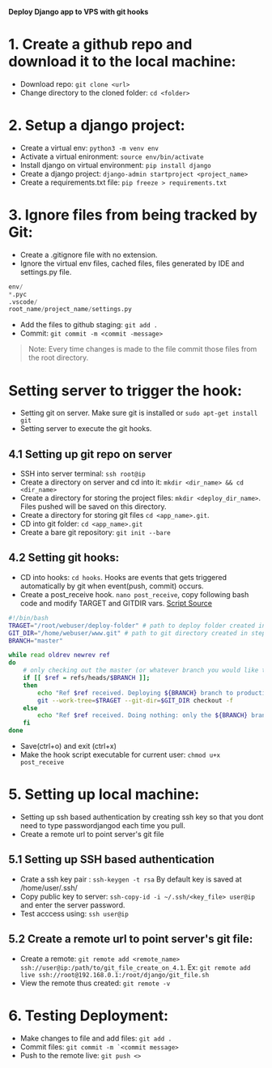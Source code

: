 **Deploy Django app to VPS with git hooks**

# 1. Create a github repo and download it to the local machine:
- Download repo: ``git clone <url>``
- Change directory to the cloned folder: ``cd <folder>``

# 2. Setup a django project:
- Create a virtual env: ``python3 -m venv env``
- Activate a virtual enironment: ``source env/bin/activate``
- Install django on virtual environment: ``pip install django``
- Create a django project: ``django-admin startproject <project_name>``
- Create a requirements.txt file: ``pip freeze > requirements.txt``

# 3. Ignore files from being tracked by Git:
- Create a .gitignore file with no extension.
- Ignore the virtual env files, cached files, files generated by IDE and settings.py file.
```python
env/
*.pyc
.vscode/
root_name/project_name/settings.py
```
- Add the files to github staging: ``git add .``
- Commit: ``git commit -m <commit -message>``

> Note: Every time changes is made to the file commit those files from the root directory.

# Setting server to trigger the hook:
- Setting git on server. Make sure git is installed or ``sudo apt-get install git``
- Setting server to execute the git hooks.

## 4.1 Setting up git repo on server
- SSH into server terminal: ``ssh root@ip``
- Create a directory on server and cd into it: ``mkdir <dir_name> && cd <dir_name>``
- Create a directory for storing the project files: ``mkdir <deploy_dir_name>``. Files pushed will be saved on this directory.
- Create a directory for storing git files ``cd <app_name>.git``.
- CD into git folder: ``cd <app_name>.git`` 
- Create a bare git repository: ``git init --bare``

## 4.2 Setting git hooks:
- CD into hooks: ``cd hooks``. Hooks are events that gets triggered automatically by git when event(push, commit) occurs.
- Create a post_receive hook. ``nano post_receive``, copy following bash code and modify TARGET and GITDIR vars.
[Script Source](https://stackoverflow.com/a/53084830/10901575)

```bash
#!/bin/bash
TRAGET="/root/webuser/deploy-folder" # path to deploy folder created in step 4.1
GIT_DIR="/home/webuser/www.git" # path to git directory created in step 4.1
BRANCH="master"

while read oldrev newrev ref
do
    # only checking out the master (or whatever branch you would like to deploy)
    if [[ $ref = refs/heads/$BRANCH ]];
    then
        echo "Ref $ref received. Deploying ${BRANCH} branch to production..."
        git --work-tree=$TRAGET --git-dir=$GIT_DIR checkout -f
    else
        echo "Ref $ref received. Doing nothing: only the ${BRANCH} branch may be deployed on this server."
    fi
done
```

- Save(ctrl+o) and exit (ctrl+x)
- Make the hook script executable for current user: ``chmod u+x post_receive``


# 5. Setting up local machine:

- Setting up ssh based authentication by creating ssh key so that you dont need to type passwordjangod each time you pull.
- Create a remote url to point server's git file

## 5.1 Setting up SSH based authentication
- Crate a ssh key pair : ``ssh-keygen -t rsa`` By default key is saved at /home/user/.ssh/
- Copy public key to server: ``ssh-copy-id -i ~/.ssh/<key_file> user@ip`` and enter the server password.
- Test acccess using: ``ssh user@ip``


## 5.2 Create a remote url to point server's git file:
- Create a remote: ``git remote add <remote_name> ssh://user@ip:/path/to/git_file_create_on_4.1``. Ex: ``git remote add live ssh://root@192.168.0.1:/root/django/git_file.sh``
- View the remote thus created: ``git remote -v``



# 6. Testing Deployment:
- Make changes to file and add files: ``git add .``
- Commit files: ``git commit -m `<commit message>``
- Push to the remote live: ``git push <>``



